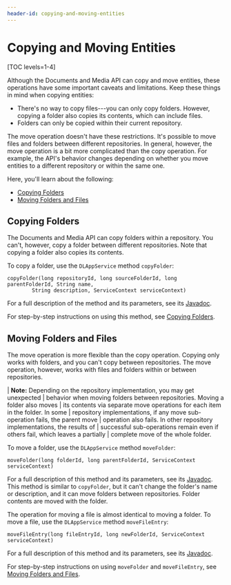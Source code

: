 ```yaml
---
header-id: copying-and-moving-entities
---
```


# Copying and Moving Entities

[TOC levels=1-4]

Although the Documents and Media API can copy and move entities, these 
operations have some important caveats and limitations. Keep these things in 
mind when copying entities: 

-   There's no way to copy files---you can only copy folders. However, copying a 
    folder also copies its contents, which can include files. 
-   Folders can only be copied within their current repository. 

The move operation doesn't have these restrictions. It's possible to move files 
and folders between different repositories. In general, however, the move 
operation is a bit more complicated than the copy operation. For example, the 
API's behavior changes depending on whether you move entities to a different 
repository or within the same one. 

Here, you'll learn about the following: 

-   [Copying Folders](#copying-folders)
-   [Moving Folders and Files](#moving-folders-and-files)

## Copying Folders

The Documents and Media API can copy folders within a repository. You can't, 
however, copy a folder between different repositories. Note that copying a 
folder also copies its contents. 

To copy a folder, use the `DLAppService` method `copyFolder`: 

    copyFolder(long repositoryId, long sourceFolderId, long parentFolderId, String name, 
            String description, ServiceContext serviceContext)

For a full description of the method and its parameters, see its 
[Javadoc](@platform-ref@/7.2-latest/javadocs/portal-kernel/com/liferay/document/library/kernel/service/DLAppService.html#copyFolder-long-long-long-java.lang.String-java.lang.String-com.liferay.portal.kernel.service.ServiceContext-). 

For step-by-step instructions on using this method, see 
[Copying Folders](/docs/7-2/frameworks/-/knowledge_base/f/copying-folders). 

## Moving Folders and Files

The move operation is more flexible than the copy operation. Copying only works 
with folders, and you can't copy between repositories. The move operation, 
however, works with files and folders within or between repositories. 

| **Note:** Depending on the repository implementation, you may get unexpected
| behavior when moving folders between repositories. Moving a folder also moves
| its contents via separate move operations for each item in the folder. In some
| repository implementations, if any move sub-operation fails, the parent move
| operation also fails. In other repository implementations, the results of
| successful sub-operations remain even if others fail, which leaves a partially
| complete move of the whole folder.

To move a folder, use the `DLAppService` method `moveFolder`: 

    moveFolder(long folderId, long parentFolderId, ServiceContext serviceContext)

For a full description of this method and its parameters, see its 
[Javadoc](@platform-ref@/7.2-latest/javadocs/portal-kernel/com/liferay/document/library/kernel/service/DLAppService.html#moveFolder-long-long-com.liferay.portal.kernel.service.ServiceContext-). 
This method is similar to `copyFolder`, but it can't change the folder's name or 
description, and it can move folders between repositories. Folder contents are 
moved with the folder. 

The operation for moving a file is almost identical to moving a folder. To move 
a file, use the `DLAppService` method `moveFileEntry`: 

    moveFileEntry(long fileEntryId, long newFolderId, ServiceContext serviceContext)

For a full description of this method and its parameters, see its 
[Javadoc](@platform-ref@/7.2-latest/javadocs/portal-kernel/com/liferay/document/library/kernel/service/DLAppService.html#moveFileEntry-long-long-com.liferay.portal.kernel.service.ServiceContext-). 

For step-by-step instructions on using `moveFolder` and `moveFileEntry`, see 
[Moving Folders and Files](/docs/7-2/frameworks/-/knowledge_base/f/moving-folders-and-files). 
